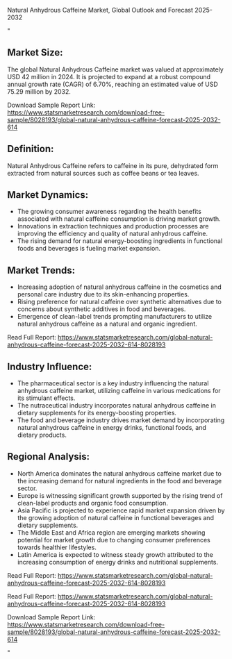 Natural Anhydrous Caffeine Market, Global Outlook and Forecast 2025-2032

"<html>
<h2>Market Size:</h2>
<p>The global Natural Anhydrous Caffeine market was valued at approximately USD 42 million in 2024. It is projected to expand at a robust compound annual growth rate (CAGR) of 6.70%, reaching an estimated value of USD 75.29 million by 2032.</p>
<p>Download Sample Report Link: <a href='https://www.statsmarketresearch.com/download-free-sample/8028193/global-natural-anhydrous-caffeine-forecast-2025-2032-614'>https://www.statsmarketresearch.com/download-free-sample/8028193/global-natural-anhydrous-caffeine-forecast-2025-2032-614</a></p>

<h2>Definition:</h2>
<p>Natural Anhydrous Caffeine refers to caffeine in its pure, dehydrated form extracted from natural sources such as coffee beans or tea leaves.</p>

<h2>Market Dynamics:</h2>
<ul>
<li>The growing consumer awareness regarding the health benefits associated with natural caffeine consumption is driving market growth.</li>
<li>Innovations in extraction techniques and production processes are improving the efficiency and quality of natural anhydrous caffeine.</li>
<li>The rising demand for natural energy-boosting ingredients in functional foods and beverages is fueling market expansion.</li>
</ul>

<h2>Market Trends:</h2>
<ul>
<li>Increasing adoption of natural anhydrous caffeine in the cosmetics and personal care industry due to its skin-enhancing properties.</li>
<li>Rising preference for natural caffeine over synthetic alternatives due to concerns about synthetic additives in food and beverages.</li>
<li>Emergence of clean-label trends prompting manufacturers to utilize natural anhydrous caffeine as a natural and organic ingredient.</li>
</ul>
<p>Read Full Report: <a href='https://www.statsmarketresearch.com/global-natural-anhydrous-caffeine-forecast-2025-2032-614-8028193'>https://www.statsmarketresearch.com/global-natural-anhydrous-caffeine-forecast-2025-2032-614-8028193</a></p>

<h2>Industry Influence:</h2>
<ul>
<li>The pharmaceutical sector is a key industry influencing the natural anhydrous caffeine market, utilizing caffeine in various medications for its stimulant effects.</li>
<li>The nutraceutical industry incorporates natural anhydrous caffeine in dietary supplements for its energy-boosting properties.</li>
<li>The food and beverage industry drives market demand by incorporating natural anhydrous caffeine in energy drinks, functional foods, and dietary products.</li>
</ul>

<h2>Regional Analysis:</h2>
<ul>
<li>North America dominates the natural anhydrous caffeine market due to the increasing demand for natural ingredients in the food and beverage sector.</li>
<li>Europe is witnessing significant growth supported by the rising trend of clean-label products and organic food consumption.</li>
<li>Asia Pacific is projected to experience rapid market expansion driven by the growing adoption of natural caffeine in functional beverages and dietary supplements.</li>
<li>The Middle East and Africa region are emerging markets showing potential for market growth due to changing consumer preferences towards healthier lifestyles.</li>
<li>Latin America is expected to witness steady growth attributed to the increasing consumption of energy drinks and nutritional supplements.</li>
</ul>
<p>Read Full Report: <a href='https://www.statsmarketresearch.com/global-natural-anhydrous-caffeine-forecast-2025-2032-614-8028193'>https://www.statsmarketresearch.com/global-natural-anhydrous-caffeine-forecast-2025-2032-614-8028193</a></p>

<p>Read Full Report: <a href='https://www.statsmarketresearch.com/global-natural-anhydrous-caffeine-forecast-2025-2032-614-8028193'>https://www.statsmarketresearch.com/global-natural-anhydrous-caffeine-forecast-2025-2032-614-8028193</a></p>
<p>Download Sample Report Link: <a href='https://www.statsmarketresearch.com/download-free-sample/8028193/global-natural-anhydrous-caffeine-forecast-2025-2032-614'>https://www.statsmarketresearch.com/download-free-sample/8028193/global-natural-anhydrous-caffeine-forecast-2025-2032-614</a></p>
</html>"

